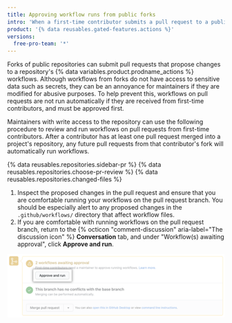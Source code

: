 ```yaml
---
title: Approving workflow runs from public forks
intro: 'When a first-time contributor submits a pull request to a public repository, a maintainer with write access must approve any workflow runs.'
product: '{% data reusables.gated-features.actions %}'
versions:
  free-pro-team: '*'
---
```


Forks of public repositories can submit pull requests that propose changes to a repository's {% data variables.product.prodname_actions %} workflows. Although workflows from forks do not have access to sensitive data such as secrets, they can be an annoyance for maintainers if they are modified for abusive purposes. To help prevent this, workflows on pull requests are not run automatically if they are received from first-time contributors, and must be approved first.

Maintainers with write access to the repository can use the following procedure to review and run workflows on pull requests from first-time contributors. After a contributor has at least one pull request merged into a project's repository, any future pull requests from that contributor's fork will automatically run workflows.

{% data reusables.repositories.sidebar-pr %}
{% data reusables.repositories.choose-pr-review %}
{% data reusables.repositories.changed-files %}
1. Inspect the proposed changes in the pull request and ensure that you are comfortable running your workflows on the pull request branch. You should be especially alert to any proposed changes in the `.github/workflows/` directory that affect workflow files.
1. If you are comfortable with running workflows on the pull request branch, return to the {% octicon "comment-discussion" aria-label="The discussion icon" %} **Conversation** tab, and under "Workflow(s) awaiting approval", click **Approve and run**.
      
  ![Approve and run workflows](/assets/images/help/pull_requests/actions-approve-and-run-workflows-from-fork.png)
